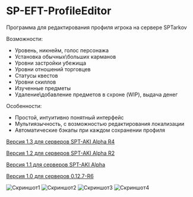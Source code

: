 # SP-EFT-ProfileEditor
Программа для редактирования профиля игрока на сервере SPTarkov

Возможности:
* Уровень, никнейм, голос персонажа
* Установка обычных\больших карманов
* Уровни застройки убежища
* Уровни отношений торговцев
* Статусы квестов
* Уровни скиллов
* Изученные предметы
* Удаление\добавление предметов в схроне (WIP), выдача денег

Особенности:
* Простой, интуитивно понятный интерфейс
* Мультиязычность, с возможностью редактирования локализации
* Автоматические бэкапы при каждом сохранении профиля

[Версия 1.3 для серверов SPT-AKI Alpha R4](https://github.com/SkiTles55/SP-EFT-ProfileEditor/releases/tag/1.3)

[Версия 1.2 для серверов SPT-AKI Alpha R2](https://github.com/SkiTles55/SP-EFT-ProfileEditor/releases/tag/1.2)

[Версия 1.1 для серверов SPT-AKI Alpha](https://github.com/SkiTles55/SP-EFT-ProfileEditor/releases/tag/1.1)

[Версия 1.0 для серверов 0.12.7-R6](https://github.com/SkiTles55/SP-EFT-ProfileEditor/releases/tag/1.0)

![Скриншот1](https://github.com/SkiTles55/SP-EFT-ProfileEditor/blob/master/screenshots/1.JPG?raw=true)
![Скриншот2](https://github.com/SkiTles55/SP-EFT-ProfileEditor/blob/master/screenshots/2.JPG?raw=true)
![Скриншот3](https://github.com/SkiTles55/SP-EFT-ProfileEditor/blob/master/screenshots/3.JPG?raw=true)
![Скриншот4](https://github.com/SkiTles55/SP-EFT-ProfileEditor/blob/master/screenshots/4.JPG?raw=true)
